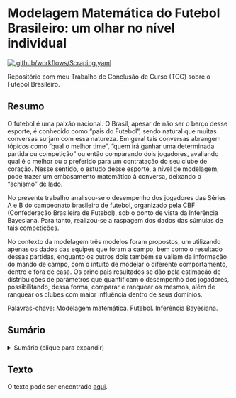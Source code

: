 # Modelagem Matemática do Futebol Brasileiro: um olhar no nível individual

[![.github/workflows/Scraping.yaml](https://github.com/IgorMichels/Brazilian_Soccer/actions/workflows/Scraping.yaml/badge.svg)](https://github.com/IgorMichels/Brazilian_Soccer/actions/workflows/Scraping.yaml)

Repositório com meu Trabalho de Conclusão de Curso (TCC) sobre o Futebol Brasileiro.

## Resumo

O futebol é uma paixão nacional. O Brasil, apesar de não ser o berço desse esporte, é
conhecido como “país do Futebol”, sendo natural que muitas conversas surjam com essa
natureza. Em geral tais conversas abrangem tópicos como “qual o melhor time”, “quem
irá ganhar uma determinada partida ou competição” ou então comparando dois jogadores,
avaliando qual é o melhor ou o preferido para um contratação do seu clube de coração.
Nesse sentido, o estudo desse esporte, a nível de modelagem, pode trazer um embasamento
matemático à conversa, deixando o “achismo” de lado.

No presente trabalho analisou-se o desempenho dos jogadores das Séries A e B do campeonato
brasileiro de futebol, organizado pela CBF (Confederação Brasileira de Futebol), sob
o ponto de vista da Inferência Bayesiana. Para tanto, realizou-se a raspagem dos dados
das súmulas de tais competições.

No contexto da modelagem três modelos foram propostos, um utilizando apenas os dados
das equipes que foram a campo, bem como o resultado dessas partidas, enquanto os outros
dois também se valiam da informação do mando de campo, com o intuito de modelar
o diferente comportamento, dentro e fora de casa. Os principais resultados se dão pela
estimação de distribuições de parâmetros que quantificam o desempenho dos jogadores,
possibilitando, dessa forma, comparar e ranquear os mesmos, além de ranquear os clubes
com maior influência dentro de seus domínios.

Palavras-chave: Modelagem matemática. Futebol. Inferência Bayesiana.


## Sumário

<details>
  <summary> Sumário (clique para expandir) </summary>
  
1. INTRODUÇÃO
2. REVISÃO DE LITERATURA
3. AQUISIÇÃO DOS DADOS
   * 3.1 Processo de raspagem
   * 3.2 Problemas durante a raspagem
   * 3.3 Automação do processo
4 MODELAGEM PROPOSTA
   * 4.1 Premissas utilizadas
   * 4.2 Tratamento e Seleção dos dados
     * 4.2.1 Tratamento dos dados
     * 4.2.2 Seleção dos dados
   * 4.3 Abordagem Frequentista
   * 4.4 Abordagem Bayesiana
     * 4.4.1 ADM - Attack and Defense Model
     * 4.4.2 HAM - Home Away Model
       * 4.4.2.1 HAM1
       * 4.4.2.2 HAM2
     * 4.4.3 Rodando os modelos
       * 4.4.3.1 Resultados
5. CONCLUSÃO
6. TRABALHOS FUTUROS
7. APÊNDICE A – CÓDIGOS STAN
   * A.1 Attack and Defense Model
   * A.2 Home Away Model 1
   * A.3 Home Away Model 2
</details>

## Texto

O texto pode ser encontrado [aqui](https://github.com/IgorMichels/Brazilian_Soccer/blob/main/Text/Modelagem%20Matem%C3%A1tica%20do%20Futebol%20Brasileiro.pdf).
